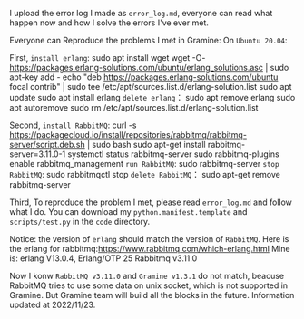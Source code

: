 I upload the error log I made as `error_log.md`, everyone can read what happen now and how I solve the errors I've ever met.

Everyone can Reproduce the problems I met in Gramine:
On `Ubuntu 20.04`:

First,
`install erlang`:
sudo apt install wget
wget -O- https://packages.erlang-solutions.com/ubuntu/erlang_solutions.asc | sudo apt-key add -
echo "deb https://packages.erlang-solutions.com/ubuntu focal contrib" | sudo tee /etc/apt/sources.list.d/erlang-solution.list
sudo apt update
sudo apt install erlang
`delete erlang`：
sudo apt remove erlang
sudo apt autoremove
sudo rm /etc/apt/sources.list.d/erlang-solution.list

Second,
`install RabbitMQ`:
curl -s https://packagecloud.io/install/repositories/rabbitmq/rabbitmq-server/script.deb.sh | sudo bash
sudo apt-get install rabbitmq-server=3.11.0-1
systemctl status rabbitmq-server
sudo rabbitmq-plugins enable rabbitmq_management
`run RabbitMQ`:
sudo rabbitmq-server
`stop RabbitMQ`:
sudo rabbitmqctl stop
`delete RabbitMQ`：
sudo apt-get remove rabbitmq-server

Third,
To reproduce the problem I met, please read `error_log.md` and follow what I do.
You can download my `python.manifest.template` and `scripts/test.py` in the `code` directory.

Notice: the version of `erlang` should match the version of `RabbitMQ`. Here is the erlang for rabbitmq:<https://www.rabbitmq.com/which-erlang.html>
Mine is:
erlang V13.0.4, Erlang/OTP 25
Rabbitmq v3.11.0

Now I konw `RabbitMQ v3.11.0` and `Gramine v1.3.1` do not match, beacuse RabbitMQ tries to use some data on unix socket, which is not supported in Gramine.
But Gramine team will build all the blocks in the future.
Information updated at 2022/11/23.

